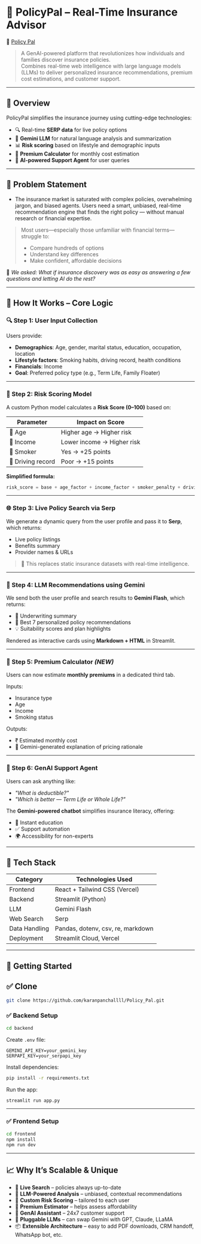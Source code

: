 # 🧠 PolicyPal – Real-Time Insurance Advisor  
🔗 [Policy Pal](https://policy-pal-blueprints.vercel.app/)

> A GenAI-powered platform that revolutionizes how individuals and families discover insurance policies.  
> Combines real-time web intelligence with large language models (LLMs) to deliver personalized insurance recommendations, premium cost estimations, and customer support.

---

## 🌟 Overview

PolicyPal simplifies the insurance journey using cutting-edge technologies:

- 🔍 Real-time **SERP data** for live policy options  
- 🤖 **Gemini LLM** for natural language analysis and summarization  
- 📊 **Risk scoring** based on lifestyle and demographic inputs  
- 💸 **Premium Calculator** for monthly cost estimation  
- 💬 **AI-powered Support Agent** for user queries

---

## 🎯 Problem Statement

- The insurance market is saturated with complex policies, overwhelming jargon, and biased agents. Users need a smart, unbiased, real-time recommendation engine that finds the right policy — without manual research or financial expertise.

> Most users—especially those unfamiliar with financial terms—struggle to:
> - Compare hundreds of options  
> - Understand key differences  
> - Make confident, affordable decisions  

🧠 *We asked: What if insurance discovery was as easy as answering a few questions and letting AI do the rest?*

---

## 🔁 How It Works – Core Logic

### 🔍 Step 1: User Input Collection  
Users provide:

- **Demographics**: Age, gender, marital status, education, occupation, location  
- **Lifestyle factors**: Smoking habits, driving record, health conditions  
- **Financials**: Income  
- **Goal**: Preferred policy type (e.g., Term Life, Family Floater)

---

### 🧮 Step 2: Risk Scoring Model  
A custom Python model calculates a **Risk Score (0–100)** based on:

| Parameter         | Impact on Score             |
|------------------|-----------------------------|
| 🔢 Age            | Higher age → Higher risk    |
| 💸 Income         | Lower income → Higher risk  |
| 🚬 Smoker         | Yes → +25 points            |
| 🚗 Driving record | Poor → +15 points           |

**Simplified formula:**
```python
risk_score = base + age_factor + income_factor + smoker_penalty + driving_penalty
```

---

### 🌐 Step 3: Live Policy Search via Serp  
We generate a dynamic query from the user profile and pass it to **Serp**, which returns:

- Live policy listings  
- Benefits summary  
- Provider names & URLs  

> 🔄 This replaces static insurance datasets with real-time intelligence.

---

### 🤖 Step 4: LLM Recommendations using Gemini  
We send both the user profile and search results to **Gemini Flash**, which returns:

- 🧾 Underwriting summary  
- 🥇 Best 7 personalized policy recommendations  
- 💡 Suitability scores and plan highlights  

Rendered as interactive cards using **Markdown + HTML** in Streamlit.

---

### 💸 Step 5: Premium Calculator *(NEW)*  
Users can now estimate **monthly premiums** in a dedicated third tab.

Inputs:
- Insurance type  
- Age  
- Income  
- Smoking status  

Outputs:
- ₹ Estimated monthly cost  
- 📘 Gemini-generated explanation of pricing rationale

---

### 💬 Step 6: GenAI Support Agent  
Users can ask anything like:

- _"What is deductible?"_  
- _"Which is better — Term Life or Whole Life?"_

The **Gemini-powered chatbot** simplifies insurance literacy, offering:

- 🧠 Instant education  
- ✅ Support automation  
- 🌍 Accessibility for non-experts

---

## 🔐 Tech Stack

| Category      | Technologies Used                    |
|---------------|--------------------------------------|
| Frontend      | React + Tailwind CSS (Vercel)        |
| Backend       | Streamlit (Python)                   |
| LLM           | Gemini Flash |
| Web Search    | Serp                             |
| Data Handling | Pandas, dotenv, csv, re, markdown    |
| Deployment    | Streamlit Cloud, Vercel              |

---

## 🚀 Getting Started
## ✅ Clone
```bash
git clone https://github.com/karanpanchallll/Policy_Pal.git
```

### ✅ Backend Setup
```bash
cd backend
```

Create `.env` file:
```
GEMINI_API_KEY=your_gemini_key
SERPAPI_KEY=your_serpapi_key
```

Install dependencies:
```bash
pip install -r requirements.txt
```

Run the app:
```bash
streamlit run app.py
```

---

### ✅ Frontend Setup
```bash
cd frontend
npm install
npm run dev
```

---

## 📈 Why It’s Scalable & Unique

- 🔁 **Live Search** – policies always up-to-date  
- 🤖 **LLM-Powered Analysis** – unbiased, contextual recommendations  
- 🧮 **Custom Risk Scoring** – tailored to each user  
- 💸 **Premium Estimator** – helps assess affordability  
- 💬 **GenAI Assistant** – 24x7 customer support  
- 🔄 **Pluggable LLMs** – can swap Gemini with GPT, Claude, LLaMA  
- 📦 **Extensible Architecture** – easy to add PDF downloads, CRM handoff, WhatsApp bot, etc.




